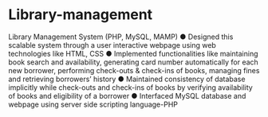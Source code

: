 # Library-management
Library Management System (PHP, MySQL, MAMP)
●	Designed this scalable system through a user interactive webpage using web technologies like HTML, CSS
●	Implemented functionalities like maintaining book search and availability, generating card number automatically for each new borrower, performing check-outs & check-ins of books, managing fines and retrieving borrowers’ history
●	Maintained consistency of database implicitly while check-outs and check-ins of books by verifying availability of books and eligibility of a borrower
●	Interfaced MySQL database and webpage using server side scripting language-PHP
